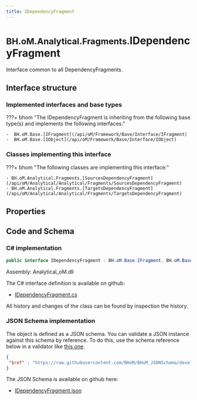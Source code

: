 ```yaml
---
title: IDependencyFragment
---
```


# <small>BH.oM.Analytical.Fragments.</small>**IDependencyFragment**

Interface common to all DependencyFragments.

## Interface structure

### Implemented interfaces and base types

???+ bhom "The IDependencyFragment is inheriting from the following base type(s) and implements the following interfaces:"

    -  BH.oM.Base.[IFragment](/api/oM/Framework/Base/Interface/IFragment)
    -  BH.oM.Base.[IObject](/api/oM/Framework/Base/Interface/IObject)


### Classes implementing this interface

???+ bhom "The following classes are implementing this interface:"

    - BH.oM.Analytical.Fragments.[SourcesDependencyFragment](/api/oM/Analytical/Analytical/Fragments/SourcesDependencyFragment)
    - BH.oM.Analytical.Fragments.[TargetsDependencyFragment](/api/oM/Analytical/Analytical/Fragments/TargetsDependencyFragment)


## Properties

## Code and Schema

### C# implementation

``` C# title="C#"
public interface IDependencyFragment : BH.oM.Base.IFragment, BH.oM.Base.IObject
```

Assembly: Analytical_oM.dll

The C# interface definition is available on github:

- [IDependencyFragment.cs](https://github.com/BHoM/BHoM/blob/develop/Analytical_oM/Fragments\IDependencyFragment.cs)

All history and changes of the class can be found by inspection the history.
### JSON Schema implementation

The object is defined as a JSON schema. You can validate a JSON instance against this schema by reference. To do this, use the schema reference below in a validator like [this one](https://www.jsonschemavalidator.net/).

``` json title="JSON Schema"
{
 "$ref" : "https://raw.githubusercontent.com/BHoM/BHoM_JSONSchema/develop/Analytical_oM/Fragments/IDependencyFragment.json"
}
```

The JSON Schema is available on github here:

- [IDependencyFragment.json](https://github.com/BHoM/BHoM_JSONSchema/blob/develop/Analytical_oM/Fragments/IDependencyFragment.json)
